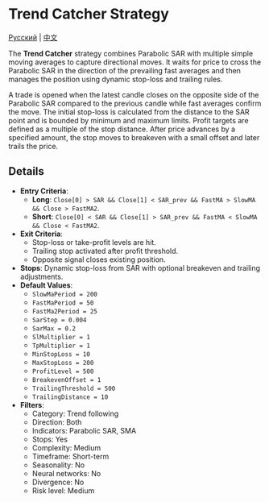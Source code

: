 # Trend Catcher Strategy
[Русский](README_ru.md) | [中文](README_cn.md)

The **Trend Catcher** strategy combines Parabolic SAR with multiple simple moving averages to capture directional moves. It waits for price to cross the Parabolic SAR in the direction of the prevailing fast averages and then manages the position using dynamic stop-loss and trailing rules.

A trade is opened when the latest candle closes on the opposite side of the Parabolic SAR compared to the previous candle while fast averages confirm the move. The initial stop-loss is calculated from the distance to the SAR point and is bounded by minimum and maximum limits. Profit targets are defined as a multiple of the stop distance. After price advances by a specified amount, the stop moves to breakeven with a small offset and later trails the price.

## Details

- **Entry Criteria**:
  - **Long**: `Close[0] > SAR && Close[1] < SAR_prev && FastMA > SlowMA && Close > FastMA2`.
  - **Short**: `Close[0] < SAR && Close[1] > SAR_prev && FastMA < SlowMA && Close < FastMA2`.
- **Exit Criteria**:
  - Stop-loss or take-profit levels are hit.
  - Trailing stop activated after profit threshold.
  - Opposite signal closes existing position.
- **Stops**: Dynamic stop-loss from SAR with optional breakeven and trailing adjustments.
- **Default Values**:
  - `SlowMaPeriod = 200`
  - `FastMaPeriod = 50`
  - `FastMa2Period = 25`
  - `SarStep = 0.004`
  - `SarMax = 0.2`
  - `SlMultiplier = 1`
  - `TpMultiplier = 1`
  - `MinStopLoss = 10`
  - `MaxStopLoss = 200`
  - `ProfitLevel = 500`
  - `BreakevenOffset = 1`
  - `TrailingThreshold = 500`
  - `TrailingDistance = 10`
- **Filters**:
  - Category: Trend following
  - Direction: Both
  - Indicators: Parabolic SAR, SMA
  - Stops: Yes
  - Complexity: Medium
  - Timeframe: Short-term
  - Seasonality: No
  - Neural networks: No
  - Divergence: No
  - Risk level: Medium
